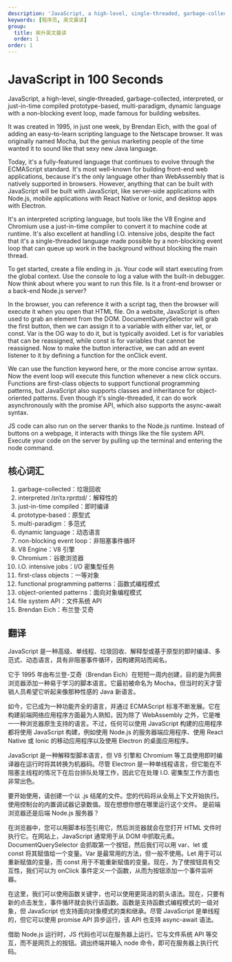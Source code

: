 ```yaml
---
description: 'JavaScript, a high-level, single-threaded, garbage-collected, interpreted, or just-in-time compiled prototype-based, multi-paradigm, dynamic language with a non-blocking event loop, made famous for building websites.'
keywords: [程序员, 英文晨读]
group:
  title: 紫升英文晨读
  order: 1
order: 1
---
```


# JavaScript in 100 Seconds

JavaScript, a high-level, single-threaded, garbage-collected, interpreted, or just-in-time compiled prototype-based, multi-paradigm, dynamic language with a non-blocking event loop, made famous for building websites.

It was created in 1995, in just one week, by Brendan Eich, with the goal of adding an easy-to-learn scripting language to the Netscape browser. It was originally named Mocha, but the genius marketing people of the time wanted it to sound like that sexy new Java language.

Today, it's a fully-featured language that continues to evolve through the ECMAScript standard. It's most well-known for building front-end web applications, because it's the only language other than WebAssembly that is natively supported in browsers. However, anything that can be built with JavaScript will be built with JavaScript, like server-side applications with Node.js, mobile applications with React Native or Ionic, and desktop apps with Electron.

It's an interpreted scripting language, but tools like the V8 Engine and Chromium use a just-in-time compiler to convert it to machine code at runtime. It's also excellent at handling I.O. intensive jobs, despite the fact that it's a single-threaded language made possible by a non-blocking event loop that can queue up work in the background without blocking the main thread.

To get started, create a file ending in .js. Your code will start executing from the global context. Use the console to log a value with the built-in debugger. Now think about where you want to run this file.
Is it a front-end browser or a back-end Node.js server?

In the browser, you can reference it with a script tag, then the browser will execute it when you open that HTML file. On a website, JavaScript is often used to grab an element from the DOM. DocumentQuerySelector will grab the first button, then we can assign it to a variable with either var, let, or const. Var is the OG way to do it, but is typically avoided. Let is for variables that can be reassigned, while const is for variables that cannot be reassigned. Now to make the button interactive, we can add an event listener to it by defining a function for the onClick event.

We can use the function keyword here, or the more concise arrow syntax. Now the event loop will execute this function whenever a new click occurs. Functions are first-class objects to support functional programming patterns, but JavaScript also supports classes and inheritance for object-oriented patterns. Even though it's single-threaded, it can do work asynchronously with the promise API, which also supports the async-await syntax.

JS code can also run on the server thanks to the Node.js runtime. Instead of buttons on a webpage, it interacts with things like the file system API. Execute your code on the server by pulling up the terminal and entering the node command.

## 核心词汇

1. garbage-collected：垃圾回收
1. interpreted /ɪnˈtɜːrprɪtɪd/：解释性的
1. just-in-time compiled：即时编译
1. prototype-based：原型式
1. multi-paradigm：多范式
1. dynamic language：动态语言
1. non-blocking event loop：非阻塞事件循环
1. V8 Engine：V8 引擎
1. Chromium：谷歌浏览器
1. I.O. intensive jobs：I/O 密集型任务
1. first-class objects：一等对象
1. functional programming patterns：函数式编程模式
1. object-oriented patterns：面向对象编程模式
1. file system API：文件系统 API
1. Brendan Eich：布兰登·艾奇


## 翻译

JavaScript 是一种高级、单线程、垃圾回收、解释型或基于原型的即时编译、多范式、动态语言，具有非阻塞事件循环，因构建网站而闻名。

它于 1995 年由布兰登-艾奇（Brendan Eich）在短短一周内创建，目的是为网景浏览器添加一种易于学习的脚本语言。它最初被命名为 Mocha，但当时的天才营销人员希望它听起来像那种性感的 Java 新语言。

如今，它已成为一种功能齐全的语言，并通过 ECMAScript 标准不断发展。它在构建前端网络应用程序方面最为人熟知，因为除了 WebAssembly 之外，它是唯一一种浏览器原生支持的语言。不过，任何可以使用 JavaScript 构建的应用程序都将使用 JavaScript 构建，例如使用 Node.js 的服务器端应用程序、使用 React Native 或 Ionic 的移动应用程序以及使用 Electron 的桌面应用程序。

JavaScript 是一种解释型脚本语言，但 V8 引擎和 Chromium 等工具使用即时编译器在运行时将其转换为机器码。尽管 Electron 是一种单线程语言，但它能在不阻塞主线程的情况下在后台排队处理工作，因此它在处理 I.O. 密集型工作方面也非常出色。

要开始使用，请创建一个以 .js 结尾的文件。您的代码将从全局上下文开始执行。使用控制台的内置调试器记录数值。现在想想你想在哪里运行这个文件。
是前端浏览器还是后端 Node.js 服务器？

在浏览器中，您可以用脚本标签引用它，然后浏览器就会在您打开 HTML 文件时执行它。在网站上，JavaScript 通常用于从 DOM 中抓取元素。DocumentQuerySelector 会抓取第一个按钮，然后我们可以用 var、let 或 const 将其赋值给一个变量。Var 是最常用的方法，但一般不使用。Let 用于可以重新赋值的变量，而 const 用于不能重新赋值的变量。现在，为了使按钮具有交互性，我们可以为 onClick 事件定义一个函数，从而为按钮添加一个事件监听器。

在这里，我们可以使用函数关键字，也可以使用更简洁的箭头语法。现在，只要有新的点击发生，事件循环就会执行该函数。函数是支持函数式编程模式的一级对象，但 JavaScript 也支持面向对象模式的类和继承。尽管 JavaScript 是单线程的，但它可以使用 promise API 异步运行，该 API 也支持 async-await 语法。

借助 Node.js 运行时，JS 代码也可以在服务器上运行。它与文件系统 API 等交互，而不是网页上的按钮。调出终端并输入 node 命令，即可在服务器上执行代码。
